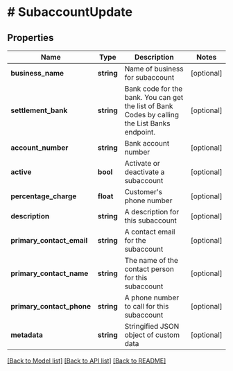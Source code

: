 # # SubaccountUpdate

## Properties

Name | Type | Description | Notes
------------ | ------------- | ------------- | -------------
**business_name** | **string** | Name of business for subaccount | [optional]
**settlement_bank** | **string** | Bank code for the bank. You can get the list of Bank Codes by calling the List Banks endpoint. | [optional]
**account_number** | **string** | Bank account number | [optional]
**active** | **bool** | Activate or deactivate a subaccount | [optional]
**percentage_charge** | **float** | Customer&#39;s phone number | [optional]
**description** | **string** | A description for this subaccount | [optional]
**primary_contact_email** | **string** | A contact email for the subaccount | [optional]
**primary_contact_name** | **string** | The name of the contact person for this subaccount | [optional]
**primary_contact_phone** | **string** | A phone number to call for this subaccount | [optional]
**metadata** | **string** | Stringified JSON object of custom data | [optional]

[[Back to Model list]](../../README.md#models) [[Back to API list]](../../README.md#endpoints) [[Back to README]](../../README.md)
